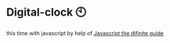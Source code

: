 # Digital-clock 🕙                                                                                                                                                                                                                                                                                                          
this time with javascript by help of <a href="https://www.oreilly.com/library/view/javascript-the-definitive/0596101996/">Javascript the difinite guide</a>  
 
   
